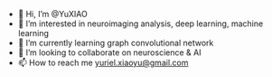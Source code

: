 - 👋 Hi, I’m @YuXIAO
- 👀 I’m interested in neuroimaging analysis, deep learning, machine learning
- 🌱 I’m currently learning graph convolutional network
- 💞️ I’m looking to collaborate on neuroscience & AI
- 📫 How to reach me yuriel.xiaoyu@gmail.com

<!---
YurielXiao/YurielXiao is a ✨ special ✨ repository because its `README.md` (this file) appears on your GitHub profile.
You can click the Preview link to take a look at your changes.
--->
